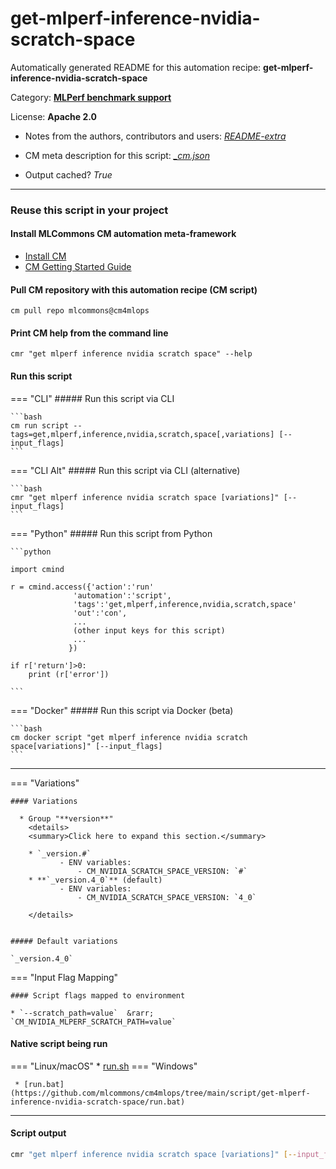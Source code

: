 # get-mlperf-inference-nvidia-scratch-space
Automatically generated README for this automation recipe: **get-mlperf-inference-nvidia-scratch-space**

Category: **[MLPerf benchmark support](..)**

License: **Apache 2.0**

* Notes from the authors, contributors and users: [*README-extra*](https://github.com/mlcommons/cm4mlops/tree/main/script/get-mlperf-inference-nvidia-scratch-space/README-extra.md)

* CM meta description for this script: *[_cm.json](https://github.com/mlcommons/cm4mlops/tree/main/script/get-mlperf-inference-nvidia-scratch-space/_cm.json)*
* Output cached? *True*

---
### Reuse this script in your project

#### Install MLCommons CM automation meta-framework

* [Install CM](https://docs.mlcommons.org/ck/install)
* [CM Getting Started Guide](https://docs.mlcommons.org/ck/getting-started/)

#### Pull CM repository with this automation recipe (CM script)

```cm pull repo mlcommons@cm4mlops```

#### Print CM help from the command line

````cmr "get mlperf inference nvidia scratch space" --help````

#### Run this script

=== "CLI"
    ##### Run this script via CLI

    ```bash
    cm run script --tags=get,mlperf,inference,nvidia,scratch,space[,variations] [--input_flags]
    ```
=== "CLI Alt"
    ##### Run this script via CLI (alternative)


    ```bash
    cmr "get mlperf inference nvidia scratch space [variations]" [--input_flags]
    ```

=== "Python"
    ##### Run this script from Python


    ```python

    import cmind

    r = cmind.access({'action':'run'
                  'automation':'script',
                  'tags':'get,mlperf,inference,nvidia,scratch,space'
                  'out':'con',
                  ...
                  (other input keys for this script)
                  ...
                 })

    if r['return']>0:
        print (r['error'])

    ```


=== "Docker"
    ##### Run this script via Docker (beta)

    ```bash
    cm docker script "get mlperf inference nvidia scratch space[variations]" [--input_flags]
    ```
___

=== "Variations"


    #### Variations

      * Group "**version**"
        <details>
        <summary>Click here to expand this section.</summary>

        * `_version.#`
               - ENV variables:
                   - CM_NVIDIA_SCRATCH_SPACE_VERSION: `#`
        * **`_version.4_0`** (default)
               - ENV variables:
                   - CM_NVIDIA_SCRATCH_SPACE_VERSION: `4_0`

        </details>


    ##### Default variations

    `_version.4_0`
=== "Input Flag Mapping"


    #### Script flags mapped to environment

    * `--scratch_path=value`  &rarr;  `CM_NVIDIA_MLPERF_SCRATCH_PATH=value`




#### Native script being run
=== "Linux/macOS"
     * [run.sh](https://github.com/mlcommons/cm4mlops/tree/main/script/get-mlperf-inference-nvidia-scratch-space/run.sh)
=== "Windows"

     * [run.bat](https://github.com/mlcommons/cm4mlops/tree/main/script/get-mlperf-inference-nvidia-scratch-space/run.bat)
___
#### Script output
```bash
cmr "get mlperf inference nvidia scratch space [variations]" [--input_flags] -j
```